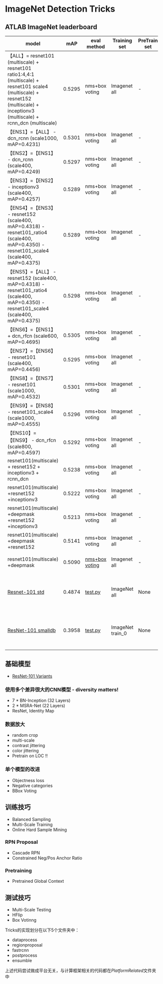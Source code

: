 # ImageNet Detection Tricks

## ATLAB ImageNet leaderboard
| model | mAP | eval method | Training set | PreTrain set | Training Log | Eval Log | Base Module| config |
| ----- |---|---|---|---|---|---|---|---|
| 【ALL】= resnet101 (multiscale) + resnet101 ratio1:4,4:1 (multiscale) + resnet101 scale4 (multiscale) + resnet152 (multiscale) + inceptionv3 (multiscale) + rcnn_dcn (multiscale) | 0.5295 |nms+box voting | Imagenet all|-|-|-|-|NMS＝0.5 IoU_Thresh=0.5 score_Thresh=0.1 |
| 【ENS1】=【ALL】 - dcn\_rcnn (scale1000, mAP=0.4231) | 0.5301 |nms+box voting | Imagenet all|-|-|-|-|NMS＝0.5 IoU_Thresh=0.5 score_Thresh=0.1 |
| 【ENS2】=【ENS1】 - dcn\_rcnn (scale400, mAP=0.4249) | 0.5297 |nms+box voting | Imagenet all|-|-|-|-|NMS＝0.5 IoU_Thresh=0.5 score_Thresh=0.1 |
| 【ENS3】=【ENS2】 - inceptionv3 (scale400, mAP=0.4257)| 0.5289 |nms+box voting | Imagenet all|-|-|-|-|NMS＝0.5 IoU_Thresh=0.5 score_Thresh=0.1 |
| 【ENS4】=【ENS3】 - resnet152 (scale400, mAP=0.4318)  - resnet101\_ratio4 (scale400, mAP=0.4350) - resnet101\_scale4 (scale400, mAP=0.4375)| 0.5289 |nms+box voting | Imagenet all|-|-|-|-|NMS＝0.5 IoU_Thresh=0.5 score_Thresh=0.1 |
| 【ENS5】=【ALL】 - resnet152 (scale400, mAP=0.4318)  - resnet101\_ratio4 (scale400, mAP=0.4350) - resnet101\_scale4 (scale400, mAP=0.4375)| 0.5298 |nms+box voting | Imagenet all|-|-|-|-|NMS＝0.5 IoU_Thresh=0.5 score_Thresh=0.1 |
| 【ENS6】=【ENS1】 + dcn\_rfcn (scale600, mAP=0.4695) | 0.5305 |nms+box voting | Imagenet all|-|-|-|-|NMS＝0.5 IoU_Thresh=0.5 score_Thresh=0.1 |
| 【ENS7】=【ENS6】 - resnet101 (scale400, mAP=0.4456) | 0.5295 |nms+box voting | Imagenet all|-|-|-|-|NMS＝0.5 IoU_Thresh=0.5 score_Thresh=0.1 |
| 【ENS8】=【ENS7】 - resnet101 (scale1000, mAP=0.4532) | 0.5301 |nms+box voting | Imagenet all|-|-|-|-|NMS＝0.5 IoU_Thresh=0.5 score_Thresh=0.1 |
| 【ENS9】=【ENS8】 - resnet101\_scale4 (scale1000, mAP=0.4555) | 0.5296 |nms+box voting | Imagenet all|-|-|-|-|NMS＝0.5 IoU_Thresh=0.5 score_Thresh=0.1 |
| 【ENS10】=【ENS9】 - dcn\_rfcn (scale800, mAP=0.4597) | 0.5292 |nms+box voting | Imagenet all|-|-|-|-|NMS＝0.5 IoU_Thresh=0.5 score_Thresh=0.1 |
| resnet101(multiscale) + resnet152 + inceptionv3 + rcnn_dcn | 0.5238 |nms+box voting | Imagenet all|-|-|-|-|NMS＝0.5 IoU_Thresh=0.5 score_Thresh=0.1 |
| resnet101(multiscale) +resnet152 +inceptionv3 | 0.5222 |nms+box voting | Imagenet all|-|-|-|-|NMS＝0.5 IoU_Thresh=0.5 score_Thresh=0.1 |
| resnet101(multiscale) +deepmask +resnet152 +inceptionv3 | 0.5213 |nms+box voting | Imagenet all|-|-|-|-|NMS＝0.5 IoU_Thresh=0.5 score_Thresh=0.1 |
| resnet101(multiscale) +deepmask +resnet152|0.5141 |nms+box voting | Imagenet all|-|-|-|-|NMS＝0.5 IoU_Thresh=0.5 score_Thresh=0.1 |
| resnet101(multiscale) +deepmask | 0.5090 | [nms+box voting](https://github.com/ataraxialab/DetectionTricks/blob/dev/ensemble/BoxVoting.md) | Imagenet all | - | - | - | -| NMS＝0.5 IoU_Thresh=0.5 score_Thresh=0.1 |
|[Resnet-101 std](http://op3uxikvk.bkt.clouddn.com/resnet-101-all.params)|0.4874|[test.py](https://github.com/likelyzhao/mxnet/blob/dev-faster-rcnn/example/rcnn/test.py)|ImageNet all|None|[Train](http://op3uxikvk.bkt.clouddn.com/resnet-101-all-train.log)|[Test](http://op3uxikvk.bkt.clouddn.com/resnet-101-all-test.log)|[Resnet-101 param](http://data.dmlc.ml/mxnet/models/imagenet/resnet/101-layers/resnet-101-0000.params) [Resnet 101 modeljson](http://data.dmlc.ml/mxnet/models/imagenet/resnet/101-layers/resnet-101-symbol.json)|[config](https://github.com/likelyzhao/mxnet/blob/dev-faster-rcnn/example/rcnn/rcnn/config.py)|
|[ResNet-101 smalldb](http://op3uxikvk.bkt.clouddn.com/resnet101-params)|0.3958|[test.py](https://github.com/likelyzhao/mxnet/blob/dev-faster-rcnn/example/rcnn/test.py)|ImageNet train_0| None |[Train](http://op3uxikvk.bkt.clouddn.com/Resnet101-smalldb-train.log)|[Eval](http://op3uxikvk.bkt.clouddn.com/Resnet101-smalldb-eval.log)|[Resnet-101 param](http://data.dmlc.ml/mxnet/models/imagenet/resnet/101-layers/resnet-101-0000.params) [Resnet 101 modeljson](http://data.dmlc.ml/mxnet/models/imagenet/resnet/101-layers/resnet-101-symbol.json)|[config](https://github.com/likelyzhao/mxnet/blob/dev-faster-rcnn/example/rcnn/rcnn/config.py)



## 基础模型
* [ResNet-101 Variants](http://op3uxikvk.bkt.clouddn.com/resnet101-params)

### 使用多个差异很大的CNN模型 - diversity matters!
* 7 * BN-Inception (32 Layers)
* 2 * MSRA-Net (22 Layers)
* ResNet, Identity Map

### 数据放大
* random crop
* multi-scale
* contrast jittering
* color jittering
* Pretrain on LOC !!

### 单个模型的改进
* Objectness loss
* Negative categories
* BBox Voting

## 训练技巧
* Balanced Sampling
* Multi-Scale Training
* Online Hard Sample Mining

### RPN Proposal
* Cascade RPN
* Constrained Neg/Pos Anchor Ratio

### Pretraining
* Pretrained Global Context


## 测试技巧
* Multi-Scale Testing
* HFlip
* Box Votinng


Tricks的实现划分在以下5个文件夹中：
* dataprocess
* regionproposal
* fastrcnn
* postprocess
* ensumble

上述代码尝试做成平台无关，与计算框架相关的代码都在*PlatformRelated*文件夹中


